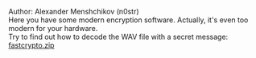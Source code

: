 Author: Alexander Menshchikov (n0str)<br>
Here you have some modern encryption software. Actually, it's even too modern for your hardware.<br>
Try to find out how to decode the WAV file with a secret message:<br>
<a href="https://cybrics.net/files/fastcrypto.zip">fastcrypto.zip</a>